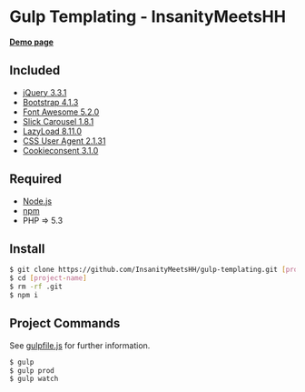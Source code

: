 # Gulp Templating - InsanityMeetsHH

[**Demo page**](http://gulp.insanitymeetshh.net)

## Included
* [jQuery 3.3.1](http://jquery.com)
* [Bootstrap 4.1.3](https://getbootstrap.com)
* [Font Awesome 5.2.0](https://fontawesome.com)
* [Slick Carousel 1.8.1](http://kenwheeler.github.io/slick/)
* [LazyLoad 8.11.0](https://www.andreaverlicchi.eu/lazyload/)
* [CSS User Agent 2.1.31](https://www.npmjs.com/package/cssuseragent)
* [Cookieconsent 3.1.0](https://github.com/insites/cookieconsent)

## Required
* [Node.js](http://nodejs.org/en/download/)
* [npm](http://www.npmjs.com/get-npm)
* PHP => 5.3

## Install
```bash
$ git clone https://github.com/InsanityMeetsHH/gulp-templating.git [project-name]
$ cd [project-name]
$ rm -rf .git
$ npm i
```

## Project Commands
See [gulpfile.js](https://github.com/InsanityMeetsHH/gulp-templating/blob/master/gulpfile.js) for further information.
```bash
$ gulp
$ gulp prod
$ gulp watch
```